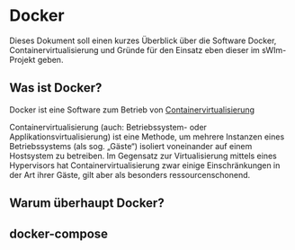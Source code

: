 # Docker

Dieses Dokument soll einen kurzes Überblick über die Software Docker, Containervirtualisierung und Gründe für den Einsatz eben dieser im sWIm-Projekt geben.

## Was ist Docker?

Docker ist eine Software zum Betrieb von [Containervirtualisierung]()

Containervirtualisierung (auch: Betriebssystem- oder Applikationsvirtualisierung) ist eine Methode, um mehrere Instanzen eines Betriebssystems (als sog. „Gäste“) isoliert voneinander auf einem Hostsystem zu betreiben. Im Gegensatz zur Virtualisierung mittels eines Hypervisors hat Containervirtualisierung zwar einige Einschränkungen in der Art ihrer Gäste, gilt aber als besonders ressourcenschonend.



## Warum überhaupt Docker?

## docker-compose